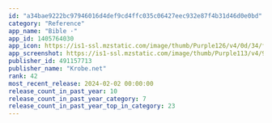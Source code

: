 ```yaml
---
id: "a34bae9222bc97946016d4def9cd4ffc035c06427eec932e87f4b31d46d0e0bd"
category: "Reference"
app_name: "Bible ·"
app_id: 1405764030
app_icon: https://is1-ssl.mzstatic.com/image/thumb/Purple126/v4/0d/34/f1/0d34f106-0c0b-be07-eb6f-688965334bb6/AppIcon-0-0-1x_U007emarketing-0-7-0-85-220.png/1024x1024bb.png
app_screenshot: https://is1-ssl.mzstatic.com/image/thumb/Purple113/v4/94/36/9f/94369fe8-bf00-b9eb-4c5b-578b630a6251/pr_source.png/1242x2688bb.png
publisher_id: 491157713
publisher_name: "Krobe.net"
rank: 42
most_recent_release: 2024-02-02 00:00:00
release_count_in_past_year: 10
release_count_in_past_year_category: 7
release_count_in_past_year_top_in_category: 23
---
```

